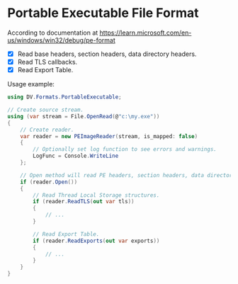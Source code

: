 # Portable Executable File Format

According to documentation at https://learn.microsoft.com/en-us/windows/win32/debug/pe-format

- [x] Read base headers, section headers, data directory headers.
- [x] Read TLS callbacks.
- [x] Read Export Table.

Usage example:

```cs
using DV.Formats.PortableExecutable;

// Create source stream.
using (var stream = File.OpenRead(@"c:\my.exe"))
{
    // Create reader.
    var reader = new PEImageReader(stream, is_mapped: false)
    {
        // Optionally set log function to see errors and warnings.
        LogFunc = Console.WriteLine
    };

    // Open method will read PE headers, section headers, data directory headers.
    if (reader.Open())
    {
        // Read Thread Local Storage structures.
        if (reader.ReadTLS(out var tls))
        {
            // ...
        }

        // Read Export Table.
        if (reader.ReadExports(out var exports))
        {
            // ...
        }
    }
}
```
